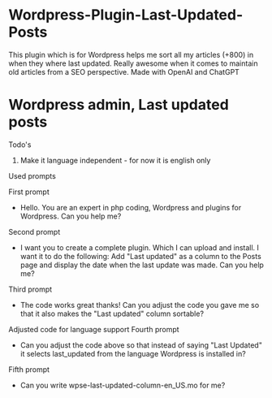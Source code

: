 # Wordpress-Plugin-Last-Updated-Posts
This plugin which is for Wordpress helps me sort all my articles (+800) in when they where last updated. Really awesome when it comes to maintain old articles from a SEO perspective.
Made with OpenAI and ChatGPT

# Wordpress admin, Last updated posts

Todo's
1. Make it language independent - for now it is english only

Used prompts

First prompt
- Hello. You are an expert in php coding, Wordpress and plugins for Wordpress. Can you help me?

Second prompt
- I want you to create a complete plugin. Which I can upload and install. I want it to do the following: Add "Last updated" as a column to the Posts page and display the date when the last update was made. Can you help me?

Third prompt
- The code works great thanks! Can you adjust the code you gave me so that it also makes the "Last updated" column sortable?

Adjusted code for language support
Fourth prompt
- Can you adjust the code above so that instead of saying "Last Updated" it selects last_updated from the language Wordpress is installed in?

Fifth prompt
- Can you write wpse-last-updated-column-en_US.mo for me?

